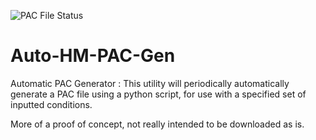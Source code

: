 ![PAC File Status](https://github.com/Bak-Tensu/Auto-HM-PAC-Gen/actions/workflows/update-pac.yml/badge.svg)

# Auto-HM-PAC-Gen
Automatic PAC Generator : This utility will periodically automatically generate a PAC file using a python script, for use with a specified set of inputted conditions.

More of a proof of concept, not really intended to be downloaded as is. 
